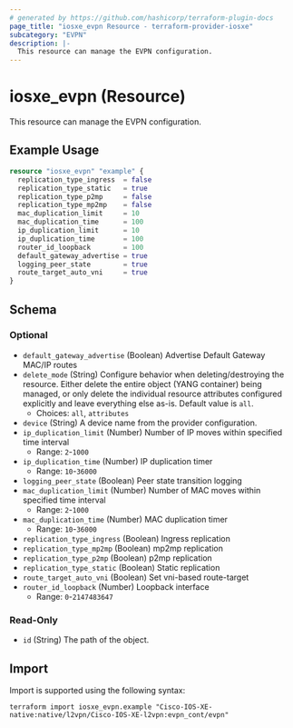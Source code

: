 ```yaml
---
# generated by https://github.com/hashicorp/terraform-plugin-docs
page_title: "iosxe_evpn Resource - terraform-provider-iosxe"
subcategory: "EVPN"
description: |-
  This resource can manage the EVPN configuration.
---
```


# iosxe_evpn (Resource)

This resource can manage the EVPN configuration.

## Example Usage

```terraform
resource "iosxe_evpn" "example" {
  replication_type_ingress  = false
  replication_type_static   = true
  replication_type_p2mp     = false
  replication_type_mp2mp    = false
  mac_duplication_limit     = 10
  mac_duplication_time      = 100
  ip_duplication_limit      = 10
  ip_duplication_time       = 100
  router_id_loopback        = 100
  default_gateway_advertise = true
  logging_peer_state        = true
  route_target_auto_vni     = true
}
```

<!-- schema generated by tfplugindocs -->
## Schema

### Optional

- `default_gateway_advertise` (Boolean) Advertise Default Gateway MAC/IP routes
- `delete_mode` (String) Configure behavior when deleting/destroying the resource. Either delete the entire object (YANG container) being managed, or only delete the individual resource attributes configured explicitly and leave everything else as-is. Default value is `all`.
  - Choices: `all`, `attributes`
- `device` (String) A device name from the provider configuration.
- `ip_duplication_limit` (Number) Number of IP moves within specified time interval
  - Range: `2`-`1000`
- `ip_duplication_time` (Number) IP duplication timer
  - Range: `10`-`36000`
- `logging_peer_state` (Boolean) Peer state transition logging
- `mac_duplication_limit` (Number) Number of MAC moves within specified time interval
  - Range: `2`-`1000`
- `mac_duplication_time` (Number) MAC duplication timer
  - Range: `10`-`36000`
- `replication_type_ingress` (Boolean) Ingress replication
- `replication_type_mp2mp` (Boolean) mp2mp replication
- `replication_type_p2mp` (Boolean) p2mp replication
- `replication_type_static` (Boolean) Static replication
- `route_target_auto_vni` (Boolean) Set vni-based route-target
- `router_id_loopback` (Number) Loopback interface
  - Range: `0`-`2147483647`

### Read-Only

- `id` (String) The path of the object.

## Import

Import is supported using the following syntax:

```shell
terraform import iosxe_evpn.example "Cisco-IOS-XE-native:native/l2vpn/Cisco-IOS-XE-l2vpn:evpn_cont/evpn"
```
